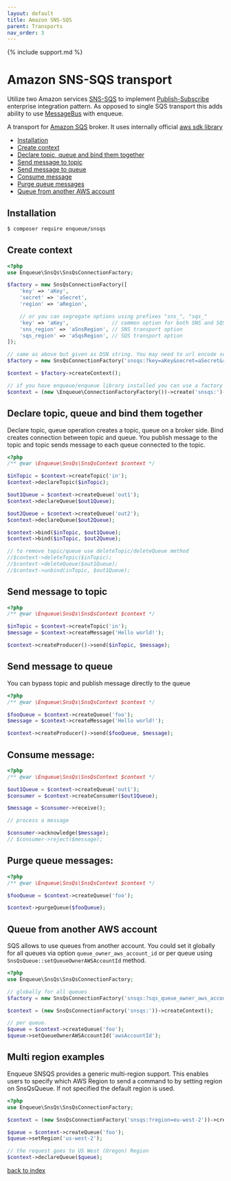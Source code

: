 ```yaml
---
layout: default
title: Amazon SNS-SQS
parent: Transports
nav_order: 3
---
```

{% include support.md %}

# Amazon SNS-SQS transport

Utilize two Amazon services [SNS-SQS](https://docs.aws.amazon.com/sns/latest/dg/sns-sqs-as-subscriber.html) to
implement [Publish-Subscribe](https://www.enterpriseintegrationpatterns.com/patterns/messaging/PublishSubscribeChannel.html)
enterprise integration pattern. As opposed to single SQS transport this adds ability to use [MessageBus](https://www.enterpriseintegrationpatterns.com/patterns/messaging/MessageBus.html)
with enqueue.

A transport for [Amazon SQS](https://aws.amazon.com/sqs/) broker.
It uses internally official [aws sdk library](https://packagist.org/packages/aws/aws-sdk-php)

* [Installation](#installation)
* [Create context](#create-context)
* [Declare topic, queue and bind them together](#declare-topic-queue-and-bind-them-together)
* [Send message to topic](#send-message-to-topic)
* [Send message to queue](#send-message-to-queue)
* [Consume message](#consume-message)
* [Purge queue messages](#purge-queue-messages)
* [Queue from another AWS account](#queue-from-another-aws-account)

## Installation

```bash
$ composer require enqueue/snsqs
```

## Create context

```php
<?php
use Enqueue\SnsQs\SnsQsConnectionFactory;

$factory = new SnsQsConnectionFactory([
    'key' => 'aKey',
    'secret' => 'aSecret',
    'region' => 'aRegion',

    // or you can segregate options using prefixes "sns_", "sqs_"
    'key' => 'aKey',              // common option for both SNS and SQS
    'sns_region' => 'aSnsRegion', // SNS transport option
    'sqs_region' => 'aSqsRegion', // SQS transport option
]);

// same as above but given as DSN string. You may need to url encode secret if it contains special char (like +)
$factory = new SnsQsConnectionFactory('snsqs:?key=aKey&secret=aSecret&region=aRegion');

$context = $factory->createContext();

// if you have enqueue/enqueue library installed you can use a factory to build context from DSN
$context = (new \Enqueue\ConnectionFactoryFactory())->create('snsqs:')->createContext();
```

## Declare topic, queue and bind them together

Declare topic, queue operation creates a topic, queue on a broker side.
Bind creates connection between topic and queue. You publish message to
the topic and topic sends message to each queue connected to the topic.


```php
<?php
/** @var \Enqueue\SnsQs\SnsQsContext $context */

$inTopic = $context->createTopic('in');
$context->declareTopic($inTopic);

$out1Queue = $context->createQueue('out1');
$context->declareQueue($out1Queue);

$out2Queue = $context->createQueue('out2');
$context->declareQueue($out2Queue);

$context->bind($inTopic, $out1Queue);
$context->bind($inTopic, $out2Queue);

// to remove topic/queue use deleteTopic/deleteQueue method
//$context->deleteTopic($inTopic);
//$context->deleteQueue($out1Queue);
//$context->unbind(inTopic, $out1Queue);
```

## Send message to topic

```php
<?php
/** @var \Enqueue\SnsQs\SnsQsContext $context */

$inTopic = $context->createTopic('in');
$message = $context->createMessage('Hello world!');

$context->createProducer()->send($inTopic, $message);
```

## Send message to queue

You can bypass topic and publish message directly to the queue

```php
<?php
/** @var \Enqueue\SnsQs\SnsQsContext $context */

$fooQueue = $context->createQueue('foo');
$message = $context->createMessage('Hello world!');

$context->createProducer()->send($fooQueue, $message);
```


## Consume message:

```php
<?php
/** @var \Enqueue\SnsQs\SnsQsContext $context */

$out1Queue = $context->createQueue('out1');
$consumer = $context->createConsumer($out1Queue);

$message = $consumer->receive();

// process a message

$consumer->acknowledge($message);
// $consumer->reject($message);
```

## Purge queue messages:

```php
<?php
/** @var \Enqueue\SnsQs\SnsQsContext $context */

$fooQueue = $context->createQueue('foo');

$context->purgeQueue($fooQueue);
```

## Queue from another AWS account

SQS allows to use queues from another account. You could set it globally for all queues via option `queue_owner_aws_account_id` or
per queue using `SnsQsQueue::setQueueOwnerAWSAccountId` method.

```php
<?php
use Enqueue\SnsQs\SnsQsConnectionFactory;

// globally for all queues
$factory = new SnsQsConnectionFactory('snsqs:?sqs_queue_owner_aws_account_id=awsAccountId');

$context = (new SnsQsConnectionFactory('snsqs:'))->createContext();

// per queue.
$queue = $context->createQueue('foo');
$queue->setQueueOwnerAWSAccountId('awsAccountId');
```

## Multi region examples

Enqueue SNSQS provides a generic multi-region support. This enables users to specify which AWS Region to send a command to by setting region on SnsQsQueue.
If not specified the default region is used.

```php
<?php
use Enqueue\SnsQs\SnsQsConnectionFactory;

$context = (new SnsQsConnectionFactory('snsqs:?region=eu-west-2'))->createContext();

$queue = $context->createQueue('foo');
$queue->setRegion('us-west-2');

// the request goes to US West (Oregon) Region
$context->declareQueue($queue);
```

[back to index](../index.md)
